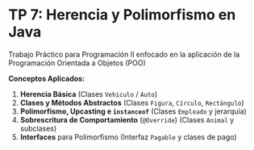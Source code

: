 # TP 7: Herencia y Polimorfismo en Java 

Trabajo Práctico para Programación II enfocado en la aplicación de la Programación Orientada a Objetos (POO) 

**Conceptos Aplicados:**

1.  **Herencia Básica** (Clases `Vehiculo` / `Auto`)
2.  **Clases y Métodos Abstractos** (Clases `Figura`, `Círculo`, `Rectángulo`)
3.  **Polimorfismo, Upcasting e `instanceof`** (Clases `Empleado` y jerarquía)
4.  **Sobrescritura de Comportamiento** (`@Override`) (Clases `Animal` y subclases)
5.  **Interfaces** para Polimorfismo (Interfaz `Pagable` y clases de pago)
